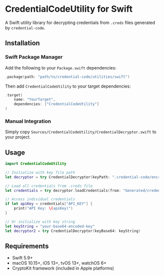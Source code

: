 # CredentialCodeUtility for Swift

A Swift utility library for decrypting credentials from `.creds` files generated by `credential-code`.

## Installation

### Swift Package Manager

Add the following to your `Package.swift` dependencies:

```swift
.package(path: "path/to/credential-code/utilities/swift")
```

Then add `CredentialCodeUtility` to your target dependencies:

```swift
.target(
    name: "YourTarget",
    dependencies: ["CredentialCodeUtility"]
)
```

### Manual Integration

Simply copy `Sources/CredentialCodeUtility/CredentialDecryptor.swift` to your project.

## Usage

```swift
import CredentialCodeUtility

// Initialize with key file path
let decryptor = try CredentialDecryptor(keyPath: ".credential-code/encryption-key.txt")

// Load all credentials from .creds file
let credentials = try decryptor.loadCredentials(from: "Generated/credentials.creds")

// Access individual credentials
if let apiKey = credentials["API_KEY"] {
    print("API Key: \(apiKey)")
}

// Or initialize with key string
let keyString = "your-base64-encoded-key"
let decryptor2 = try CredentialDecryptor(keyBase64: keyString)
```

## Requirements

- Swift 5.9+
- macOS 10.15+, iOS 13+, tvOS 13+, watchOS 6+
- CryptoKit framework (included in Apple platforms)